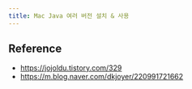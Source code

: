 ```yaml
---
title: Mac Java 여러 버전 설치 & 사용
---
```


Reference
--
* https://jojoldu.tistory.com/329
* https://m.blog.naver.com/dkjoyer/220991721662
